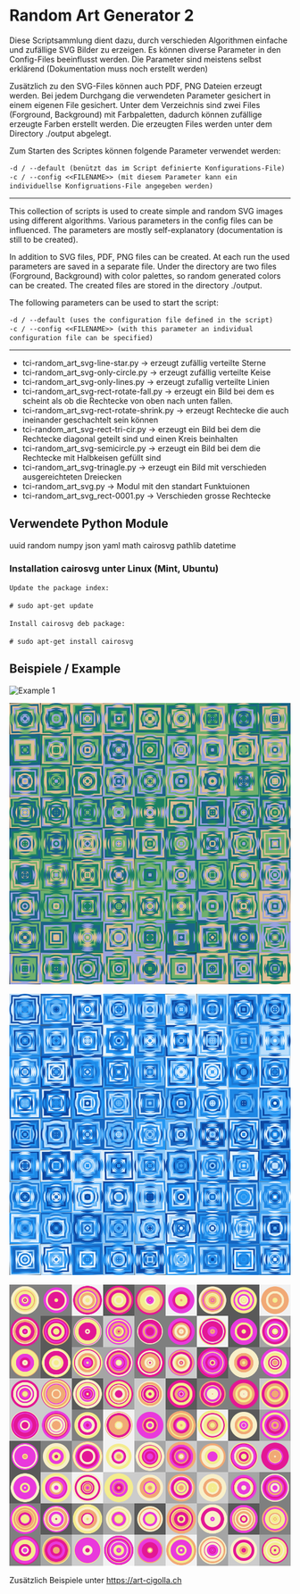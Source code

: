 # Random Art Generator 2

Diese Scriptsammlung dient dazu, durch verschieden Algorithmen einfache und zufällige SVG Bilder zu erzeigen. Es können diverse Parameter in den Config-Files beeinflusst werden. Die Parameter sind meistens selbst erklärend (Dokumentation muss noch erstellt werden)

Zusätzlich zu den SVG-Files können auch PDF, PNG Dateien erzeugt werden. Bei jedem Durchgang die verwendeten Parameter gesichert in einem eigenen File gesichert. Unter dem Verzeichnis sind zwei Files (Forground, Background) mit Farbpaletten, dadurch können zufällige erzeugte Farben erstellt werden. Die erzeugten Files werden unter dem Directory ./output abgelegt.

Zum Starten des Scriptes können folgende Parameter verwendet werden:

    -d / --default (benützt das im Script definierte Konfigurations-File)
    -c / --config <<FILENAME>> (mit diesem Parameter kann ein individuellse Konfigruations-File angegeben werden)

-----------------------------

This collection of scripts is used to create simple and random SVG images using different algorithms. Various parameters in the config files can be influenced. The parameters are mostly self-explanatory (documentation is still to be created).

In addition to SVG files, PDF, PNG files can be created. At each run the used parameters are saved in a separate file. Under the directory are two files (Forground, Background) with color palettes, so random generated colors can be created. The created files are stored in the directory ./output.

The following parameters can be used to start the script:

    -d / --default (uses the configuration file defined in the script)
    -c / --config <<FILENAME>> (with this parameter an individual configuration file can be specified)

-------------------------------

* tci-random_art_svg-line-star.py   -> erzeugt zufällig verteilte Sterne
* tci-random_art_svg-only-circle.py -> erzeugt zufällig verteilte Keise
* tci-random_art_svg-only-lines.py -> erzeugt zufallig verteilte Linien 
* tci-random_art_svg-rect-rotate-fall.py -> erzeugt ein Bild bei dem es scheint als ob die Rechtecke von oben nach unten fallen.
* tci-random_art_svg-rect-rotate-shrink.py -> erzeugt Rechtecke die auch ineinander geschachtelt sein können
* tci-random_art_svg-rect-tri-cir.py -> erzeugt ein Bild bei dem die Rechtecke diagonal geteilt sind und einen Kreis beinhalten
* tci-random_art_svg-semicircle.py -> erzeugt ein Bild bei dem die Rechtecke mit Halbkeisen gefüllt sind
* tci-random_art_svg-trinagle.py -> erzeugt ein Bild mit verschieden ausgereichteten Dreiecken
* tci-random_art_svg.py -> Modul mit den standart Funktuionen 
* tci-random_art_svg_rect-0001.py -> Verschieden grosse Rechtecke 


## Verwendete Python Module

uuid
random
numpy
json
yaml
math
cairosvg
pathlib
datetime

### Installation cairosvg unter Linux (Mint, Ubuntu)


    Update the package index:

    # sudo apt-get update

    Install cairosvg deb package:

    # sudo apt-get install cairosvg

## Beispiele  / Example


![Example 1](https://github.com/tcicit/tci-random-art-svg/blob/main/exam/semicircle-3098445a-f168-11ec-9f67-5195a8bc9375.png)

![Example 2](https://github.com/tcicit/tci-random-art-svg/blob/main/output/rect-rotate-1ce9c9cc-f151-11ec-9f67-5195a8bc9375.png)

![Example 3](https://github.com/tcicit/tci-random-art-svg/blob/main/output/rect-rotate-29d7ccc4-f151-11ec-9f67-5195a8bc9375.png)

![Example 4](https://github.com/tcicit/tci-random-art-svg/blob/main/output/only-circle_127538d4-f168-11ec-9f67-5195a8bc9375.png)


Zusätzlich Beispiele unter https://art-cigolla.ch
